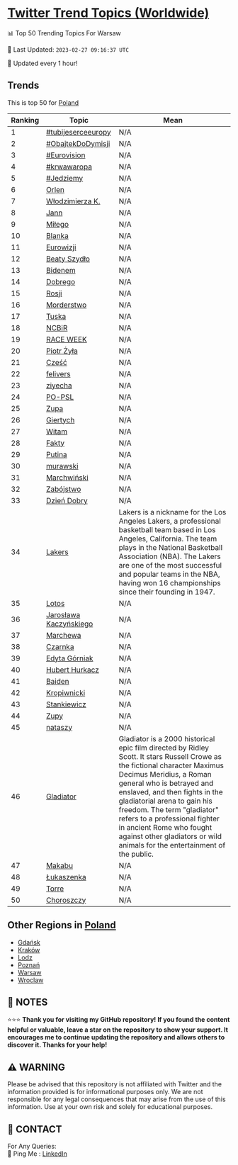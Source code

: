 [Twitter Trend Topics (Worldwide)](https://github.com/ErcinDedeoglu/Twitter-Trend-Topics)
==========


📊 Top 50 Trending Topics For Warsaw

📆 Last Updated: `2023-02-27 09:16:37 UTC`

🔧 Updated every 1 hour!


## Trends

This is top 50 for [Poland](</Poland>)

| Ranking | Topic | Mean |
| ------- | ------------ | ------------ |
| 1 | [#tubijeserceeuropy](http://twitter.com/search?q=%23tubijeserceeuropy) | N/A |
| 2 | [#ObajtekDoDymisji](http://twitter.com/search?q=%23ObajtekDoDymisji) | N/A |
| 3 | [#Eurovision](http://twitter.com/search?q=%23Eurovision) | N/A |
| 4 | [#krwawaropa](http://twitter.com/search?q=%23krwawaropa) | N/A |
| 5 | [#Jedziemy](http://twitter.com/search?q=%23Jedziemy) | N/A |
| 6 | [Orlen](http://twitter.com/search?q=Orlen) | N/A |
| 7 | [Włodzimierza K.](http://twitter.com/search?q=W%c5%82odzimierza+K.) | N/A |
| 8 | [Jann](http://twitter.com/search?q=Jann) | N/A |
| 9 | [Miłego](http://twitter.com/search?q=Mi%c5%82ego) | N/A |
| 10 | [Blanka](http://twitter.com/search?q=Blanka) | N/A |
| 11 | [Eurowizji](http://twitter.com/search?q=Eurowizji) | N/A |
| 12 | [Beaty Szydło](http://twitter.com/search?q=Beaty+Szyd%c5%82o) | N/A |
| 13 | [Bidenem](http://twitter.com/search?q=Bidenem) | N/A |
| 14 | [Dobrego](http://twitter.com/search?q=Dobrego) | N/A |
| 15 | [Rosji](http://twitter.com/search?q=Rosji) | N/A |
| 16 | [Morderstwo](http://twitter.com/search?q=Morderstwo) | N/A |
| 17 | [Tuska](http://twitter.com/search?q=Tuska) | N/A |
| 18 | [NCBiR](http://twitter.com/search?q=NCBiR) | N/A |
| 19 | [RACE WEEK](http://twitter.com/search?q=RACE+WEEK) | N/A |
| 20 | [Piotr Żyła](http://twitter.com/search?q=Piotr+%c5%bby%c5%82a) | N/A |
| 21 | [Cześć](http://twitter.com/search?q=Cze%c5%9b%c4%87) | N/A |
| 22 | [felivers](http://twitter.com/search?q=felivers) | N/A |
| 23 | [ziyecha](http://twitter.com/search?q=ziyecha) | N/A |
| 24 | [PO-PSL](http://twitter.com/search?q=PO-PSL) | N/A |
| 25 | [Zupa](http://twitter.com/search?q=Zupa) | N/A |
| 26 | [Giertych](http://twitter.com/search?q=Giertych) | N/A |
| 27 | [Witam](http://twitter.com/search?q=Witam) | N/A |
| 28 | [Fakty](http://twitter.com/search?q=Fakty) | N/A |
| 29 | [Putina](http://twitter.com/search?q=Putina) | N/A |
| 30 | [murawski](http://twitter.com/search?q=murawski) | N/A |
| 31 | [Marchwiński](http://twitter.com/search?q=Marchwi%c5%84ski) | N/A |
| 32 | [Zabójstwo](http://twitter.com/search?q=Zab%c3%b3jstwo) | N/A |
| 33 | [Dzień Dobry](http://twitter.com/search?q=Dzie%c5%84+Dobry) | N/A |
| 34 | [Lakers](http://twitter.com/search?q=Lakers) | Lakers is a nickname for the Los Angeles Lakers, a professional basketball team based in Los Angeles, California. The team plays in the National Basketball Association (NBA). The Lakers are one of the most successful and popular teams in the NBA, having won 16 championships since their founding in 1947. |
| 35 | [Lotos](http://twitter.com/search?q=Lotos) | N/A |
| 36 | [Jarosława Kaczyńskiego](http://twitter.com/search?q=Jaros%c5%82awa+Kaczy%c5%84skiego) | N/A |
| 37 | [Marchewa](http://twitter.com/search?q=Marchewa) | N/A |
| 38 | [Czarnka](http://twitter.com/search?q=Czarnka) | N/A |
| 39 | [Edyta Górniak](http://twitter.com/search?q=Edyta+G%c3%b3rniak) | N/A |
| 40 | [Hubert Hurkacz](http://twitter.com/search?q=Hubert+Hurkacz) | N/A |
| 41 | [Baiden](http://twitter.com/search?q=Baiden) | N/A |
| 42 | [Kropiwnicki](http://twitter.com/search?q=Kropiwnicki) | N/A |
| 43 | [Stankiewicz](http://twitter.com/search?q=Stankiewicz) | N/A |
| 44 | [Zupy](http://twitter.com/search?q=Zupy) | N/A |
| 45 | [nataszy](http://twitter.com/search?q=nataszy) | N/A |
| 46 | [Gladiator](http://twitter.com/search?q=Gladiator) | Gladiator is a 2000 historical epic film directed by Ridley Scott. It stars Russell Crowe as the fictional character Maximus Decimus Meridius, a Roman general who is betrayed and enslaved, and then fights in the gladiatorial arena to gain his freedom. The term "gladiator" refers to a professional fighter in ancient Rome who fought against other gladiators or wild animals for the entertainment of the public. |
| 47 | [Makabu](http://twitter.com/search?q=Makabu) | N/A |
| 48 | [Łukaszenka](http://twitter.com/search?q=%c5%81ukaszenka) | N/A |
| 49 | [Torre](http://twitter.com/search?q=Torre) | N/A |
| 50 | [Choroszczy](http://twitter.com/search?q=Choroszczy) | N/A |



## Other Regions in [Poland](</Poland>)

* [Gdańsk](</Poland/Gdańsk.md>)
* [Kraków](</Poland/Kraków.md>)
* [Lodz](</Poland/Lodz.md>)
* [Poznań](</Poland/Poznań.md>)
* [Warsaw](</Poland/Warsaw.md>)
* [Wroclaw](</Poland/Wroclaw.md>)



## 📝 NOTES

⭐⭐⭐ **Thank you for visiting my GitHub repository! If you found the content helpful or valuable, leave a star on the repository to show your support. It encourages me to continue updating the repository and allows others to discover it. Thanks for your help!**


## ⚠️ WARNING

Please be advised that this repository is not affiliated with Twitter and the information provided is for informational purposes only. We are not responsible for any legal consequences that may arise from the use of this information. Use at your own risk and solely for educational purposes.


## 📨 CONTACT

 For Any Queries:  
            🏓 Ping Me : [LinkedIn](https://www.linkedin.com/in/ercindedeoglu/)
